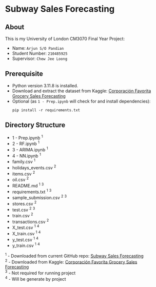 # Subway Sales Forecasting

## About
This is my University of London CM3070 Final Year Project:
- Name: `Arjun S/O Pandian`
- Student Number: `210485925`
- Supervisor: `Chew Jee Loong`

## Prerequisite
- Python version 3.11.8 is installed.
- Download and extract the dataset from Kaggle: [Corporación Favorita Grocery Sales Forecasting](https://www.kaggle.com/c/favorita-grocery-sales-forecasting/data)
- Optional (as `1 - Prep.ipynb` will check for and install dependencies):
    ```shell
    pip install -r requirements.txt
    ```

## Directory Structure
- 1 - Prep.ipynb <sup>1</sup>
- 2 - RF.ipynb <sup>1</sup>
- 3 - ARIMA.ipynb <sup>1</sup>
- 4 - NN.ipynb <sup>1</sup>
- family.csv <sup>1</sup>
- holidays_events.csv <sup>2</sup>
- items.csv <sup>2</sup>
- oil.csv <sup>2</sup>
- README.md <sup>1</sup> <sup>3</sup>
- requirements.txt <sup>1</sup> <sup>3</sup>
- sample_submission.csv <sup>2</sup> <sup>3</sup>
- stores.csv <sup>2</sup>
- test.csv <sup>2</sup> <sup>3</sup>
- train.csv <sup>2</sup>
- transactions.csv <sup>2</sup>
- X_test.csv <sup>1</sup> <sup>4</sup>
- X_train.csv <sup>1</sup> <sup>4</sup>
- y_test.csv <sup>1</sup> <sup>4</sup>
- y_train.csv <sup>1</sup> <sup>4</sup>

<sup>1</sup> - Downloaded from current GitHub repo: [Subway Sales Forecasting](https://github.com/ArjunPandian/subway-sales-forecasting)
<br/><sup>2</sup> - Downloaded from Kaggle: [Corporación Favorita Grocery Sales Forecasting](https://www.kaggle.com/c/favorita-grocery-sales-forecasting/data)
<br/><sup>3</sup> - Not required for running project
<br/><sup>4</sup> - Will be generate by project
